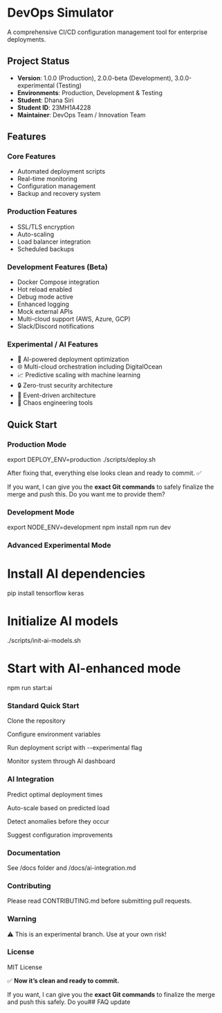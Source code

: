 
# DevOps Simulator

A comprehensive CI/CD configuration management tool for enterprise deployments.

## Project Status
- **Version**: 1.0.0 (Production), 2.0.0-beta (Development), 3.0.0-experimental (Testing)
- **Environments**: Production, Development & Testing
- **Student**: Dhana Siri
- **Student ID**: 23MH1A4228
- **Maintainer**: DevOps Team / Innovation Team

## Features

### Core Features
- Automated deployment scripts
- Real-time monitoring
- Configuration management
- Backup and recovery system

### Production Features
- SSL/TLS encryption
- Auto-scaling
- Load balancer integration
- Scheduled backups

### Development Features (Beta)
- Docker Compose integration
- Hot reload enabled
- Debug mode active
- Enhanced logging
- Mock external APIs
- Multi-cloud support (AWS, Azure, GCP)
- Slack/Discord notifications

### Experimental / AI Features
- 🤖 AI-powered deployment optimization
- 🌐 Multi-cloud orchestration including DigitalOcean
- 📈 Predictive scaling with machine learning
- 🔒 Zero-trust security architecture
- 🌊 Event-driven architecture
- 🎯 Chaos engineering tools

## Quick Start

### Production Mode

export DEPLOY_ENV=production
./scripts/deploy.sh

After fixing that, everything else looks clean and ready to commit. ✅  

If you want, I can give you the **exact Git commands** to safely finalize the merge and push this. Do you want me to provide them?


### Development Mode

export NODE_ENV=development
npm install
npm run dev


### Advanced Experimental Mode


# Install AI dependencies
pip install tensorflow keras

# Initialize AI models
./scripts/init-ai-models.sh

# Start with AI-enhanced mode
npm run start:ai

### Standard Quick Start

 Clone the repository

Configure environment variables

Run deployment script with --experimental flag

Monitor system through AI dashboard

### AI Integration

Predict optimal deployment times

Auto-scale based on predicted load

Detect anomalies before they occur

Suggest configuration improvements

### Documentation

See /docs folder and /docs/ai-integration.md

### Contributing

Please read CONTRIBUTING.md before submitting pull requests.

### Warning

⚠️ This is an experimental branch. Use at your own risk!

### License

MIT License


✅ **Now it’s clean and ready to commit.**  

If you want, I can give you the **exact Git commands** to finalize the merge and push this safely. Do you## FAQ
update
